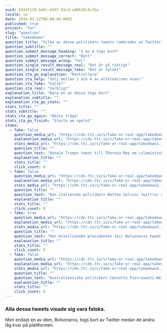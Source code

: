 ```yaml
---
uuid: b934f110-bddc-43d7-91cd-ad6638c9c31e
locale: sw
date: 2016-03-12T00:00:00.000Z
published: true
project: "for"
slug: "question"
title: "takedowns"
question_title: "Vilka av dessa politikers tweets raderades av Twitter?"
question_subtitle: ""
question_submit_message_heading: "1 av 4 togs bort"
question_submit_message_correct: "Rätt"
question_submit_message_wrong: "Fel"
question_single_result_message_real: "Det är på riktigt"
question_single_result_message_fake: "Det är falskt"
question_cta_go_explanation: "Kontrollera"
question_cta_help: "Välj mellan 1 och 4 av alternativen ovan!"
question_cta_fake: "Falsk?"
question_cta_real: "Verklig?"
explanation_title: "Bara en av dessa togs bort"
explanation_subtitle: ""
explanation_cta_go_stats: ""
stats_title: ""
stats_subtitle: ""
stats_cta_go_again: "Nästa fråga"
stats_cta_go_finish: "Starta om spelet"
items:
  - fake: false
    question_media_url: "https://cdn.ttc.io/s/fake-or-real-app/takedown1.jpg"
    explanation_media_url: "https://cdn.ttc.io/s/fake-or-real-app/takedown1.jpg"
    stats_media_url: "https://cdn.ttc.io/s/fake-or-real-app/takedown1.jpg"
    question_title: ""
    question_text: "Donald Trumps tweet till Theresa May om islamistisk terrorism"
    explanation_title: ""
    stats_title: ""
    click_count: 0
  - fake: false
    question_media_url: "https://cdn.ttc.io/s/fake-or-real-app/takedown2.jpg"
    explanation_media_url: "https://cdn.ttc.io/s/fake-or-real-app/takedown2.jpg"
    stats_media_url: "https://cdn.ttc.io/s/fake-or-real-app/takedown2.jpg"
    question_title: ""
    question_text: "Den italienske politikern Matteo Salvini twittrar om myter kring coronaviruset"
    explanation_title: ""
    stats_title: ""
    click_count: 0
  - fake: true
    question_media_url: "https://cdn.ttc.io/s/fake-or-real-app/takedown3.jpg"
    explanation_media_url: "https://cdn.ttc.io/s/fake-or-real-app/takedown3.jpg"
    stats_media_url: "https://cdn.ttc.io/s/fake-or-real-app/takedown3.jpg"
    question_title: ""
    question_text: "Den brasilianske presidenten Jair Bolsonaros tweet med en video som visar fabriker som hålls öppna trots hälsoläget med coronaviruset vilket indikerar ett hot mot människors hälsa"
    explanation_title: ""
    stats_title: ""
    click_count: 0
  - fake: false
    question_media_url: "https://cdn.ttc.io/s/fake-or-real-app/takedown4.jpg"
    explanation_media_url: "https://cdn.ttc.io/s/fake-or-real-app/takedown4.jpg"
    stats_media_url: "https://cdn.ttc.io/s/fake-or-real-app/takedown4.jpg"
    question_title: ""
    question_text: "Australiensiske politikern Cencetta Fierravanti-Wells påstår att aktuella bränder varit anlagda"
    explanation_title: ""
    stats_title: ""
    click_count: 0
---
```

### Alla dessa tweets visade sig vara falska. 

Men endast en av dem, Bolsonaros, togs bort av Twitter medan de andra låg kvar på plattformen.
